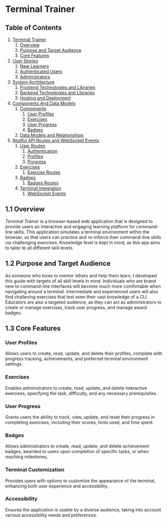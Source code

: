# Terminal Trainer

## Table of Contents

1. [Terminal Trainer](./README.md)  
    1. [Overview](#11-overview)  
    2. [Purpose and Target Audience](#12-purpose-and-target-audience)  
    3. [Core Features](#13-core-features)
2. [User Stories](./documentation/User_Stories.md#2-user-stories)  
    1. [New Learners](./documentation/User_Stories.md/#21-new-learners-unauthenticated-users)  
    2. [Authenticated Users](./documentation/User_Stories.md/#22-authenticated-users)  
    3. [Administrators](./documentation/User_Stories.md/#23-administrators)  
3. [System Architecture](./documentation/System_Architecture.md)  
    1. [Frontend Technologies and Libraries](./documentation/System_Architecture.md#31-frontend-technologies-and-libraries)  
    2. [Backend Technologies and Libraries](./documentation/System_Architecture.md#32-backend-technologies-and-libraries)  
    3. [Hosting and Deployment](./documentation/System_Architecture.md#33-hosting-and-deployment)  
4. [Components And Data Models](./documentation/Components_And_Data_Models.md)  
    1. [Components](./documentation/Components_And_Data_Models.md#41-components)  
        1. [User Profiles](./documentation/Components_And_Data_Models.md#411-user-profiles)  
        2. [Exercises](./documentation/Components_And_Data_Models.md#412-exercises)  
        3. [User Progress](./documentation/Components_And_Data_Models.md#413-user-progress)  
        4. [Badges](./documentation/Components_And_Data_Models.md#414-badges)  
    2. [Data Models and Relationships](./documentation/Components_And_Data_Models.md#42-data-models-and-relationships)  
5. [Restful API Routes and WebSocket Events](./documentation/Restful_Routes_WebSocket_Events.md)  
    1. [User Routes](./documentation/Restful_Routes_WebSocket_Events.md#51-user-routes)  
        1. [Authentication](./documentation/Restful_Routes_WebSocket_Events.md#511-authentication)  
        2. [Profiles](./documentation/Restful_Routes_WebSocket_Events.md#512-profiles)  
        3. [Progress](./documentation/Restful_Routes_WebSocket_Events.md#513-progress)  
    2. [Exercises](./documentation/Restful_Routes_WebSocket_Events.md#52-exercises)  
        1. [Exercise Routes](./documentation/Restful_Routes_WebSocket_Events.md#521-exercise-routes)  
    3. [Badges](./documentation/Restful_Routes_WebSocket_Events.md#53-badges)  
        1. [Badges Routes](./documentation/Restful_Routes_WebSocket_Events.md#531-badges-routes)  
    4. [Terminal Integration](./documentation/Restful_Routes_WebSocket_Events.md#54-terminal-integration)  
        1. [WebSocket Events](./documentation/Restful_Routes_WebSocket_Events.md#541-websocket-events)  

## 1.1 Overview

*Terminal Trainer* is a browser-based web application that is designed to provide users an interactive and engaging learning platform for command-line skills. This application simulates a terminal environment within the browser, so that users can practice and re-inforce their command-line skills via challenging exercises. Knowledge level is kept in mind, as this app aims to tailor to all different skill levels.

## 1.2 Purpose and Target Audience

As someone who loves to mentor others and help them learn, I developed this guide with targets of all skill levels in mind. Individuals who are brand new to command-line interfaces will become much more comfortable when navigating around a terminal. Intermediate and experienced users will also find challening exercises that test even their vast knowledge of a CLI. Educators are also a targeted audience, as they can act as administrators to create or manage exercises, track user progress, and manage award badges.

## 1.3 Core Features

### User Profiles

Allows users to create, read, update, and delete their profiles, complete with progress tracking, achievements, and preferred terminal environment settings.

### Exercises

Enables administrators to create, read, update, and delete interactive exercises, specifying the task, difficulty, and any necessary prerequisites.

### User Progress

Grants users the ability to track, view, update, and reset their progress in completing exercises, including their scores, hints used, and time spent.

### Badges

Allows administrators to create, read, update, and delete achievement badges, awarded to users upon completion of specific tasks, or when reaching milestones.

### Terminal Customization

Provides users with options to customize the appearance of the terminal, enhancing both user experience and accessibility.

### Accessibility

Ensures the application is usable by a diverse audience, taking into account various accessibility needs and preferences.
